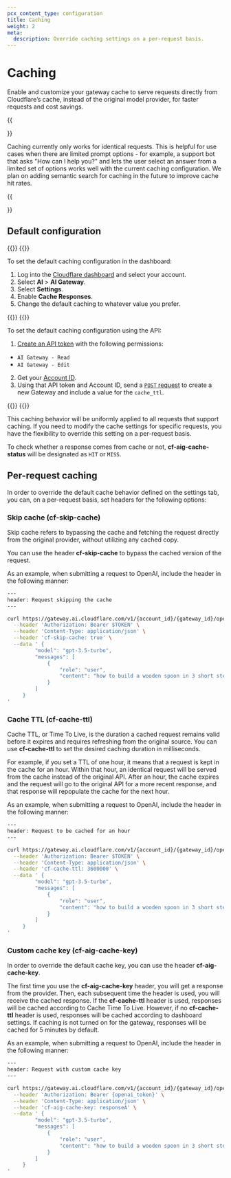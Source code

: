 ```yaml
---
pcx_content_type: configuration
title: Caching
weight: 2
meta:
  description: Override caching settings on a per-request basis.
---
```


# Caching

Enable and customize your gateway cache to serve requests directly from Cloudflare’s cache, instead of the original model provider, for faster requests and cost savings.

{{<Aside type="note">}}

Caching currently only works for identical requests. This is helpful for use cases when there are limited prompt options - for example, a support bot that asks "How can I help you?" and lets the user select an answer from a limited set of options works well with the current caching configuration.
We plan on adding semantic search for caching in the future to improve cache hit rates.

{{</Aside>}}

## Default configuration

{{<tabs labels="Dashboard | API">}}
{{<tab label="dashboard" no-code="true">}}

To set the default caching configuration in the dashboard:

1. Log into the [Cloudflare dashboard](https://dash.cloudflare.com/) and select your account.
2. Select **AI** > **AI Gateway**.
3. Select **Settings**.
4. Enable **Cache Responses**.
5. Change the default caching to whatever value you prefer.

{{</tab>}}
{{<tab label="api" no-code="true">}}

To set the default caching configuration using the API:

1. [Create an API token](/fundamentals/api/get-started/create-token/) with the following permissions:
  - `AI Gateway - Read`
  - `AI Gateway - Edit`

2. Get your [Account ID](/fundamentals/setup/find-account-and-zone-ids/).
3. Using that API token and Account ID, send a [`POST` request](/api/operations/aig-config-create-gateway) to create a new Gateway and include a value for the `cache_ttl`.

{{</tab>}}
{{</tabs>}}

This caching behavior will be uniformly applied to all requests that support caching. If you need to modify the cache settings for specific requests, you have the flexibility to override this setting on a per-request basis.

To check whether a response comes from cache or not, **cf-aig-cache-status** will be designated as `HIT` or `MISS`. 

## Per-request caching

In order to override the default cache behavior defined on the settings tab, you can, on a per-request basis, set headers for the following options:

### Skip cache (cf-skip-cache)

Skip cache refers to bypassing the cache and fetching the request directly from the original provider, without utilizing any cached copy.

You can use the header **cf-skip-cache** to bypass the cached version of the request.

As an example, when submitting a request to OpenAI, include the header in the following manner:

```bash
---
header: Request skipping the cache
---

curl https://gateway.ai.cloudflare.com/v1/{account_id}/{gateway_id}/openai/chat/completions \
  --header 'Authorization: Bearer $TOKEN' \
  --header 'Content-Type: application/json' \
  --header 'cf-skip-cache: true' \
  --data ' {
   		 "model": "gpt-3.5-turbo",
   		 "messages": [
   			 {
   				 "role": "user",
   				 "content": "how to build a wooden spoon in 3 short steps? give as short as answer as possible"
   			 }
   		 ]
   	 }
'
```

### Cache TTL (cf-cache-ttl)

Cache TTL, or Time To Live, is the duration a cached request remains valid before it expires and requires refreshing from the original source. You can use **cf-cache-ttl** to set the desired caching duration in milliseconds.

For example, if you set a TTL of one hour, it means that a request is kept in the cache for an hour. Within that hour, an identical request will be served from the cache instead of the original API. After an hour, the cache expires and the request will go to the original API for a more recent response, and that response will repopulate the cache for the next hour.

As an example, when submitting a request to OpenAI, include the header in the following manner:

```bash
---
header: Request to be cached for an hour
---

curl https://gateway.ai.cloudflare.com/v1/{account_id}/{gateway_id}/openai/chat/completions \
  --header 'Authorization: Bearer $TOKEN' \
  --header 'Content-Type: application/json' \
  --header 'cf-cache-ttl: 3600000' \
  --data ' {
   		 "model": "gpt-3.5-turbo",
   		 "messages": [
   			 {
   				 "role": "user",
   				 "content": "how to build a wooden spoon in 3 short steps? give as short as answer as possible"
   			 }
   		 ]
   	 }
'
```

### Custom cache key (cf-aig-cache-key)

In order to override the default cache key, you can use the header **cf-aig-cache-key**. 

The first time you use the **cf-aig-cache-key** header, you will get a response from the provider. Then, each subsequent time the header is used, you will receive the cached response. If the **cf-cache-ttl** header is used, responses will be cached according to Cache Time To Live. However, if no **cf-cache-ttl** header is used, responses will be cached according to dashboard settings. If caching is not turned on for the gateway, responses will be cached for 5 minutes by default.

As an example, when submitting a request to OpenAI, include the header in the following manner:

```bash
---
header: Request with custom cache key
---

curl https://gateway.ai.cloudflare.com/v1/{account_id}/{gateway_id}/openai/chat/completions \
  --header 'Authorization: Bearer {openai_token}' \
  --header 'Content-Type: application/json' \
  --header 'cf-aig-cache-key: responseA' \
  --data ' {
   		 "model": "gpt-3.5-turbo",
   		 "messages": [
   			 {
   				 "role": "user",
   				 "content": "how to build a wooden spoon in 3 short steps? give as short as answer as possible"
   			 }
   		 ]
   	 }
'
```
